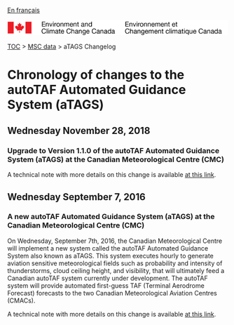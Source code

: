 [En français](changelog_atags_fr.md)

![ECCC logo](../../img_eccc-logo.png)

[TOC](../../readme_en.md) > [MSC data](../readme_en.md) > aTAGS Changelog

# Chronology of changes to the autoTAF Automated Guidance System (aTAGS)

## Wednesday November 28, 2018

### Upgrade to Version 1.1.0 of the autoTAF Automated Guidance System (aTAGS) at the Canadian Meteorological Centre (CMC)

A technical note with more details on this change is available [at this link](https://collaboration.cmc.ec.gc.ca/cmc/CMOI/product_guide/docs/tech_notes/technote_atags-110_e.pdf).

## Wednesday September 7, 2016

### A new autoTAF Automated Guidance System (aTAGS) at the Canadian Meteorological Centre (CMC)

On Wednesday, September 7th, 2016, the Canadian Meteorological Centre will implement a new system called the autoTAF Automated Guidance System also known as aTAGS. This system executes hourly to generate aviation sensitive meteorological fields such as probability and intensity of thunderstorms, cloud ceiling height, and visibility, that will ultimately feed a Canadian autoTAF system currently under development. The autoTAF system will provide automated first-guess TAF (Terminal Aerodrome Forecast) forecasts to the two Canadian Meteorological Aviation Centres (CMACs).

A technical note with more details on this change is available [at this link](https://collaboration.cmc.ec.gc.ca/cmc/CMOI/product_guide/docs/tech_notes/technote_atags-100_e.pdf).